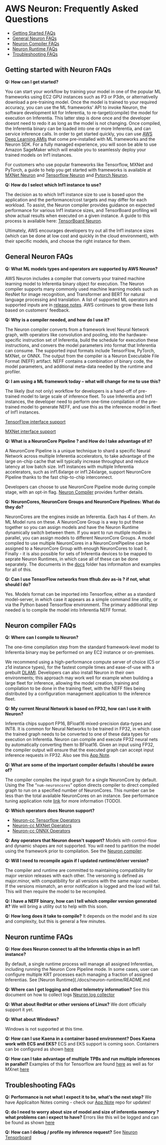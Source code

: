 # AWS Neuron: Frequently Asked Questions 

* [Getting Started FAQs](#getting-started)
* [General Neuron FAQs](#general)
* [Neuron Compiler FAQs](#compiler)
* [Neuron Runtime FAQs](#runtime)
* [Troubleshooting FAQs](#troubleshooting)


<a name="getting-started"></a>
## Getting started with Neuron FAQs

**Q: How can I get started?**

You can start your workflow by training your model in one of the popular ML frameworks using EC2 GPU instances such as P3 or P3dn, or alternativelly download a pre-training model. Once the model is trained to your required accuracy, you can use the ML frameworks' API to invoke Neuron, the software development kit for Inferentia, to re-target(compile) the model for execution on Inferentia. This latter step is done once and the developer doesnt need to redo it as long as the model is not changing. Once compiled, the Inferentia binary can be loaded into one or more Inferentia, and can service inference calls. In order to get started quickly, you can use [AWS Deep Learning AMIs](https://aws.amazon.com/machine-learning/amis/) that come pre-installed with ML frameworks and the Neuron SDK. For a fully managed experience, you will soon be able to use Amazon SageMaker which will enable you to seamlessly deploy your trained models on Inf1 instances. 

For customers who use popular frameworks like Tensorflow, MXNet and PyTorch, a guide to help you get started with frameworks 
is available at [MXNet Neuron](./docs/mxnet-neuron/readme.md) and  [Tensorflow Neuron](./docs/tensorflow-neuron/readme.md) and [Pytorch Neuron](./docs/pytorch-neuron/README.md). 

**Q: How do I select which Inf1 instance to use?**

The decision as to which Inf1 instance size to use is based upon the application and the performance/cost targets and may differ for each workload. To assist, the Neuron compiler provides guidance on expected performance for various Inf1 instance sizes, and TensorBoard profiling will show actual results when executed on a given instance. A guide to this process is available here: [TensorBoard Neuron](./docs/neuron-tools/getting-started-tensorboard-neuron.md).

Ultimately, AWS encourages developers try out all the Inf1 instance sizes (which can be done at low cost and quickly in the cloud environment), with their specific models, and choose the right instance for them.


<a name="general"></a>
## General Neuron FAQs

**Q: What ML models types and operators are supported by AWS Neuron?**

AWS Neuron includes a compiler that converts your trained machine learning model to Inferentia binary object for execution. The Neuron compiler supports many commonly used machine learning models such as ResNet for image recognition, and Transformer and BERT for natural language processing and translation. A list of supported ML operators and supported inputs are in [release notes](./release-notes/). AWS continues to grow these lists based on customers' feedback. 

**Q: Why is a compiler needed, and how do I use it?**

The Neuron compiler converts from a framework level Neural Network graph, with operators like convolution and pooling, into the hardware-specific instruction set of Inferentia, build the schedule for execution these instructions, and convers the model parameters into format that Inferentia can consume.  The supported input formats include TensorFlow, PyTorch, MXNet, or ONNX. The output from the compiler is a Neuron Executable File Format (NEFF) artifact. NEFF contains a combination of binary code, the model parameters, and additional meta-data needed by the runtime and profiler. 

**Q: I am using a ML framework today – what will change for me to use this?**

The likely (but not only) workflow for developers is a hand-off of pre-trained model to large scale of inference fleet.
To use Inferentia and Inf1 instances, the developer need to perform one-time compilation of the pre-trained model to generate NEFF, and use this as the inference model in fleet of Inf1 instances.

[TensorFlow interface support](./docs/tensorflow-neuron/readme.md)

[MXNet interface support](./docs/mxnet-neuron/readme.md)


**Q: What is a NeuronCore Pipeline ? and How do I take advantage of it?**

A NeuronCore Pipeline is a unique technique to shard a specific Neural Network across multiple Inferentia accelerators, to take advantage of the large on-chip cache that will typically increase throughput and reduce latency at low batch size. Inf1 instances with multiple Inferentia accelerators, such as inf1.6xlarge or inf1.24xlarge, support NeuronCore Pipeline thanks to the fast chip-to-chip interconnect. 

Developers can choose to use NeuronCore Pipeline mode during compile stage, with an opt-in flag. [Neuron Compiler](./docs/neuron-cc/readme.md) provides further details. 

**Q: NeuronCores, NeuronCore Groups and NeuronCore Pipelines: What do they do?**

NeuronCores are the engines inside an Inferentia. Each has 4 of them. An ML Model runs on these. A NeuronCore Group is a way to put these together so you can assign models and have the Neuron Runtime dynamically switch between them. If you want to run mutliple modles in parallel, you can assign models to different NeuronCore Groups. A model compiled to use multiple NeuronCores in a NeuronCorePipeline can be assigned to a NeuronCore Group with enough NeuronCores to load it. Finally - it is also possible for sets of Inferentia devices to be mapped to seprate Neuron Runtimes, in which case all of these can be done separately. The documents in the [docs](../docs) folder has informaiton and examples for all of this.

**Q: Can I use TensorFlow networks from tfhub.dev as-is ? if not, what should I do?**

Yes. Models format can  be imported into Tensorflow, either as a standard model-server, in which case it appears as a simple command line utility, or via the Python based Tensorflow environment.  The primary additional step needed is to compile the model into Inferentia NEFF format. 


<a name="compiler"></a>
## Neuron compiler FAQs

**Q: Where can I compile to Neuron?** 

The one-time compilation step from the standard framework-level model to Inferentia binary may be performed on any EC2 instance or on-premises. 

We recommend using a high-performance compute server of choice (C5 or z1d instance types), for the fastest compile times and 
ease-of-use with a prebuilt [DLAMI](https://aws.amazon.com/machine-learning/amis/). Developers can also install Neuron in their own environments; this approach may work well 
for example when building a large fleet for inference, allowing the model creation, training and compilation to be done in the 
training fleet, with the NEFF files being distributed by a configuration management application to the inference fleet.

**Q: My current Neural Network is based on FP32, how can I use it with Neuron?**

Inferentia chips support FP16, BFloat16 mixed-precision data-types and INT8. It is common for Neural Networks to be trained in FP32, in which case the trained graph needs to be converted to one of these data types for execution on Inferentia. Neuron can compile and execute FP32 neural nets by automatically converting them to BFloat16. Given an input using FP32, the compiler output will ensure that the executed graph can accept input inference requests in FP32. Also see this [App Note](./docs/appnotes/data-types.md).

**Q: What are some of the important compiler defaults I should be aware of?**

The compiler compiles the input graph for a single NeuronCore by default.  Using the The “`num-neuroncores`” option directs compiler to direct compiled graph to run on a specified number of NeuronCores. This number can be less than the total available NeuronCores on an instance. See performance tuning application note [link](.) for more information (TODO). 

**Q: Which operators does Neuron support?**
* [Neuron-cc Tensorflow Operators](./release-notes/neuron-cc-ops-tensorflow.md)
* [Neuron-cc MXNet Operators](./release-notes/neuron-cc-ops-mxnet.md)
* [Neuron-cc ONNX Operators](./release-notes/neuron-cc-ops-onnx.md)

**Q: Any operators that Neuron doesn't support?**
Models with control-flow and dynamic shapes are not supported. You will need to partition the model using the framework prior to compilation. See the [Neuron compiler](./docs/neuron-cc/readme.md). 

**Q: Will I need to recompile again if I updated runtime/driver version?**

The compiler and runtime are committed to maintaining compatibility for major version releases with each other. The versoning is defined as major.minor, with compatibility for all versions with the same major number. If the versions mismatch, an error notification is logged and the load will fail. This will then require the model to be recompiled.

**Q: I have a NEFF binary, how can I tell which compiler version generated it?**
We will bring a utility out to help with this soon.

**Q: How long does it take to compile?**
It depends on the model and its size and complexity, but this is general a few minutes. 

<a name="runtime"></a>
## Neuron runtime FAQs

**Q: How does Neuron connect to all the Inferentia chips in an Inf1 instance?**

By default, a single runtime process will manage all assigned Inferentias, including running the Neuron Core Pipeline mode. In some cases, user can configure multiple KRT processes each managing a fraction of assigned Inferentias. See [Neuron Runtime](./docs/neuron-runtime/README.md 


**Q: Where can I get logging and other telemetry information?**
See this document on how to collect logs [Neuron log collector](./docs/neuron-tools/tutorial-neuron-gatherinfo.md)

**Q: What about RedHat or other versions of Linux?**
We dont officially support it yet. 

**Q: What about Windows?**

Windows is not supported at this time.

**Q: How can I use Kaena in a container based environment? Does Kaena work with ECS and EKS?**
ECS and EKS support is coming soon. Containers can be configured as shown [here](./docs/neuron-runtime/tutorial-containers.md)


**Q: How can I take advantage of multiple TPBs and run multiple inferences in parallel?**
Examples of this for Tensorflow are found [here](./docs/tensorflow-neuron/tutorial-NeuronCore-Group.md) as well as for MXnet  [here](./docs/mxnet-neuron/tutorial-neuroncore-groups.md)


<a name="troubleshooting"></a>
## Troubleshooting FAQs

**Q: Performance is not what I expect it to be, what's the next step?**
We have Applicaiton Notes coming - check our [App Note](./docs/appnotes/README.md) repo for updates!

**Q: do I need to worry about size of model and size of inferentia memory ? what problems can i expect to have?**
Errors like this wil be logged and can be found as shown [here](./docs/neuron-tools/tutorial-neuron-gatherinfo.md)

**Q: How can I  debug / profile my inference request?**
See [Neuron Tensorboard](./docs/neuron-tools/getting-started-tensorboard-neuron.md)

